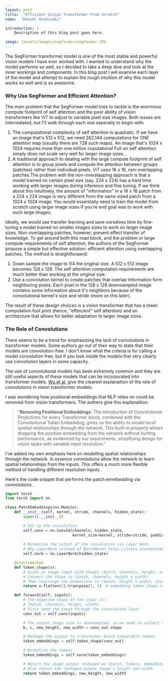 ```yaml
---
layout: post
title:  "Efficient Vision Transformer From Scratch"
name:  "Daniel Hoshizaki"

introduction: |
    Description of this blog post goes here.

image: /assets/images/segformer/segformer.JPG
---
```


The SegFormer transformer model is one of the most stable and powerful vision models I have ever worked with. I wanted to understand why the model performs so well, so I decided to take a deep dive and look at the inner workings and components. In this blog post I will examine each layer of the model and attempt to explain the rough intuition of why this model works so well and is so awesome.

### Why Use SegFormer and Efficient Attention?

The main problem that the SegFormer model tries to tackle is the enormous compute footprint of self attention and the poor ability of vision transformers like ViT to adjust to variable pixel size images. Both issues are interrealated, but I'll walk through each one seperatly to begin with:

1. The computational complexity of self attention is quadratic. If we have an image that's 512 x 512, we need 262,144 computations for ONE attention map (usually there are 728 such maps). An image that's 1024 x 1024 requires more than one million coputations! Full on self attention simply does not scale very well for larger image sizes...
2. A traditional approach to dealing with the large compute footprint of self attention is to group pixels and compute the attention between groups (patches) rather than individual pixels. ViT uses 16 x 16, non-overlapping patches.The problem with the non-overalapping approach is that a model trained on certain pixel size (say, 224 x 224) has a hard time working with larger images during inference and fine tuning. If we think about this intuitively, the amount of "information" in a 16 x 16 patch from a 224 x 224 image is very different from the same sized patch from a 1024 x 1024 image. You would essentially need to train the model from scratch using larger image sizes if you're end goal was to work with such large images.

Ideally, we would use transfer learning and save ourselves time by fine-tuning a model trained on smaller images sizes to work on larger image sizes. Non-overlapping patches, however, prevent effect transfer of knowledge. To get around both this road block, and the problem or large compute requirements of self attention, the authors of the SegFormer propose a simple but effective solution: efficient attention using overlapping patches. The method is straightforawrd:

1. Down sample the image to 1/4 the original size. A 512 x 512 image becomes 128 x 128. The self attention computation requirements are much better than working at the original size.
2. Use a convolution kernel to create patches that overlap information form neighboring pixels. Each pixel in the 128 x 128 downsampled image contains some information about it's neighbors because of the convolutional kernel's size and stride (more on this later).

The result of these design choices is a vision transformer that has a lower computation foot print (hence, "effeicient" self attention) and an architecture that allows for better adaptation to larger image sizes.


### The Role of Convolutions

There seems to be a trend for emphasizing the lack of convolutions in transformer models. Some authors go out of their way to state that their models are convolution-free. I don't know what the criteria is for calling a model convolution free, but if you look inside the models thei very clearly use convolution layers in some capacity. 

The use of convolutional models has been extremely common and they are still useful aspects of these models that can be incorporated into transformer models. [Wu et al.](https://arxiv.org/pdf/2103.15808.pdf) give the clearest explanaition of the role of convolutions in vision transformer models.

I was wondering how positional embeddings that NLP relies on could be removed from vision transformers. The authers give this explanaition:

> "**Removing Positional Embeddings**: The introduction of Convolutional Projections for every Transformer block, combined with the Convolutional Token Embedding, gives us the ability to *model local spatial relationships through the network*. This built-in property allows dropping the position embedding from the network without hurting performance, as evidenced by our experiments, simplifying design for vision tasks with variable input resolution."

I've added my own emphasis here on modelling spatial relationships through the network. In essence convolutions allow the network to learn spatial relationships from the inputs. This offers a much more flexible method of handling different resolution inputs.

Here's the code snippet that performs the patch emmbedding via convolutions.

```py
import torch
from torch import nn

class PatchEmbeddings(nn.Module):
    def __init__(self, kernel, stride, channels, hidden_state):
        super().__init__()

        # Set up the convolution
        self.conv = nn.Conv2d(channels, hidden_state, 
                              kernel_size=kernel, stride=stride, padding=kernel // 2)
        
        # Normalize the output of the convolution via Layer Norm
        # Why LayerNorm instead of BatchNorm? https://stats.stackexchange.com/a/505349
        self.norm = nn.LayerNorm(hidden_state)

    @staticmethod
    def token_shape(x):
        # Given an image input with shapes (batch, channels, height, width)
        # Convert the shape to (batch, channels, height x width)
        # Then rearrange the dimensions to (batch, height x width, channels)
        return x.flatten(2).transpose(1, 2)  # embedding token shape ready for transformer block

    def forward(self, inputs):
        # The expected shape of the input is:
        # (batch, channels, height, width)
        # First send the input through the convolution layer
        conv_out = self.conv(inputs)

        # The output image size is downsampled, so we need to collect the new height and width lengths
        b, c, new_height, new_width = conv_out.shape

        # Reshape the output to transformer block compatable tokens
        token_embeddings = self.token_shape(conv_out)

        # Normalize the tokens
        token_embeddings = self.norm(token_embeddings)

        # Return the image output reshaped as (batch, tokens, embeddings)
        # Also return the reshaped output image's height and width
        return token_embeddings, new_height, new_width
```